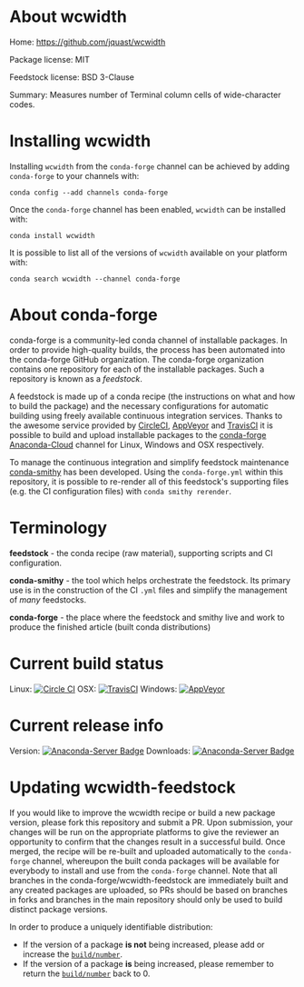 About wcwidth
=============

Home: https://github.com/jquast/wcwidth

Package license: MIT

Feedstock license: BSD 3-Clause

Summary: Measures number of Terminal column cells of wide-character codes.



Installing wcwidth
==================

Installing `wcwidth` from the `conda-forge` channel can be achieved by adding `conda-forge` to your channels with:

```
conda config --add channels conda-forge
```

Once the `conda-forge` channel has been enabled, `wcwidth` can be installed with:

```
conda install wcwidth
```

It is possible to list all of the versions of `wcwidth` available on your platform with:

```
conda search wcwidth --channel conda-forge
```



About conda-forge
=================

conda-forge is a community-led conda channel of installable packages.
In order to provide high-quality builds, the process has been automated into the
conda-forge GitHub organization. The conda-forge organization contains one repository
for each of the installable packages. Such a repository is known as a *feedstock*.

A feedstock is made up of a conda recipe (the instructions on what and how to build
the package) and the necessary configurations for automatic building using freely
available continuous integration services. Thanks to the awesome service provided by
[CircleCI](https://circleci.com/), [AppVeyor](http://www.appveyor.com/)
and [TravisCI](https://travis-ci.org/) it is possible to build and upload installable
packages to the [conda-forge](https://anaconda.org/conda-forge)
[Anaconda-Cloud](http://docs.anaconda.org/) channel for Linux, Windows and OSX respectively.

To manage the continuous integration and simplify feedstock maintenance
[conda-smithy](http://github.com/conda-forge/conda-smithy) has been developed.
Using the ``conda-forge.yml`` within this repository, it is possible to re-render all of
this feedstock's supporting files (e.g. the CI configuration files) with ``conda smithy rerender``.


Terminology
===========

**feedstock** - the conda recipe (raw material), supporting scripts and CI configuration.

**conda-smithy** - the tool which helps orchestrate the feedstock.
                   Its primary use is in the construction of the CI ``.yml`` files
                   and simplify the management of *many* feedstocks.

**conda-forge** - the place where the feedstock and smithy live and work to
                  produce the finished article (built conda distributions)

Current build status
====================

Linux: [![Circle CI](https://circleci.com/gh/conda-forge/wcwidth-feedstock.svg?style=shield)](https://circleci.com/gh/conda-forge/wcwidth-feedstock)
OSX: [![TravisCI](https://travis-ci.org/conda-forge/wcwidth-feedstock.svg?branch=master)](https://travis-ci.org/conda-forge/wcwidth-feedstock)
Windows: [![AppVeyor](https://ci.appveyor.com/api/projects/status/github/conda-forge/wcwidth-feedstock?svg=True)](https://ci.appveyor.com/project/conda-forge/wcwidth-feedstock/branch/master)

Current release info
====================
Version: [![Anaconda-Server Badge](https://anaconda.org/conda-forge/wcwidth/badges/version.svg)](https://anaconda.org/conda-forge/wcwidth)
Downloads: [![Anaconda-Server Badge](https://anaconda.org/conda-forge/wcwidth/badges/downloads.svg)](https://anaconda.org/conda-forge/wcwidth)


Updating wcwidth-feedstock
==========================

If you would like to improve the wcwidth recipe or build a new
package version, please fork this repository and submit a PR. Upon submission,
your changes will be run on the appropriate platforms to give the reviewer an
opportunity to confirm that the changes result in a successful build. Once
merged, the recipe will be re-built and uploaded automatically to the
`conda-forge` channel, whereupon the built conda packages will be available for
everybody to install and use from the `conda-forge` channel.
Note that all branches in the conda-forge/wcwidth-feedstock are
immediately built and any created packages are uploaded, so PRs should be based
on branches in forks and branches in the main repository should only be used to
build distinct package versions.

In order to produce a uniquely identifiable distribution:
 * If the version of a package **is not** being increased, please add or increase
   the [``build/number``](http://conda.pydata.org/docs/building/meta-yaml.html#build-number-and-string).
 * If the version of a package **is** being increased, please remember to return
   the [``build/number``](http://conda.pydata.org/docs/building/meta-yaml.html#build-number-and-string)
   back to 0.
